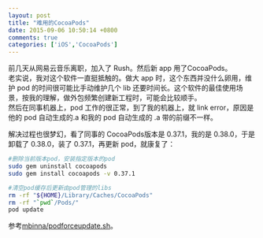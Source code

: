 ```yaml
---
layout: post
title: "难用的CocoaPods"
date: 2015-09-06 10:50:14 +0800
comments: true
categories: ['iOS','CocoaPods']
---
```


前几天从网易云音乐离职，加入了 Rush。然后新 app 用了CocoaPods。  
老实说，我对这个软件一直挺抵触的。做大 app 时，这个东西并没什么卵用，维护 pod 的时间很可能比手动维护几个 lib 还要时间长。这个软件的最佳使用场景，按我的理解，做外包频繁创建新工程时，可能会比较顺手。  
然后在同事机器上，pod 工作的很正常，到了我的机器上，就 link error，原因是他的 pod 自动生成的.a 和我的 pod 自动生成的 .a 带的前缀不一样。  

<!--more-->

解决过程也很梦幻，看了同事的 CocoaPods版本是 0.37.1，我的是 0.38.0，于是卸载了 0.38.0，装了 0.37.1，再更新 pod，就康复了：  


```bash
#删除当前版本pod，安装指定版本的pod
sudo gem uninstall cocoapods
sudo gem install cocoapods -v 0.37.1

#清空pod缓存后更新由pod管理的libs
rm -rf "${HOME}/Library/Caches/CocoaPods"
rm -rf "`pwd`/Pods/"
pod update
```

参考[mbinna/podforceupdate.sh](https://gist.github.com/mbinna/4202236)。  